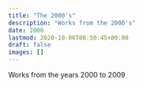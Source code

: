 ```yaml
---
title: "The 2000's"
description: "Works from the 2000's"
date: 2000
lastmod: 2020-10-06T08:50:45+00:00
draft: false
images: []
---
```


Works from the years 2000 to 2009


